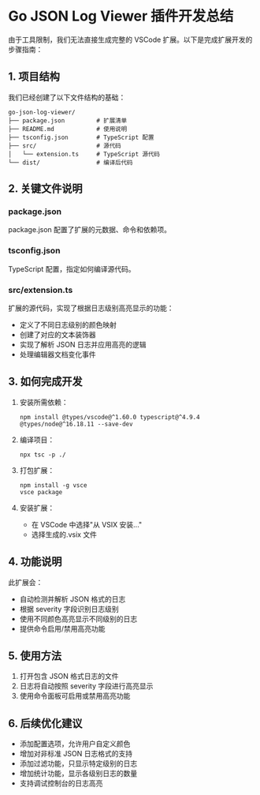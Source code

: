 # Go JSON Log Viewer 插件开发总结

由于工具限制，我们无法直接生成完整的 VSCode 扩展。以下是完成扩展开发的步骤指南：

## 1. 项目结构

我们已经创建了以下文件结构的基础：

```
go-json-log-viewer/
├── package.json         # 扩展清单
├── README.md            # 使用说明
├── tsconfig.json        # TypeScript 配置
├── src/                 # 源代码
│   └── extension.ts     # TypeScript 源代码
└── dist/                # 编译后代码
```

## 2. 关键文件说明

### package.json

package.json 配置了扩展的元数据、命令和依赖项。

### tsconfig.json

TypeScript 配置，指定如何编译源代码。

### src/extension.ts

扩展的源代码，实现了根据日志级别高亮显示的功能：

- 定义了不同日志级别的颜色映射
- 创建了对应的文本装饰器
- 实现了解析 JSON 日志并应用高亮的逻辑
- 处理编辑器文档变化事件

## 3. 如何完成开发

1. 安装所需依赖：

   ```
   npm install @types/vscode@^1.60.0 typescript@^4.9.4 @types/node@^16.18.11 --save-dev
   ```

2. 编译项目：

   ```
   npx tsc -p ./
   ```

3. 打包扩展：

   ```
   npm install -g vsce
   vsce package
   ```

4. 安装扩展：
   - 在 VSCode 中选择"从 VSIX 安装..."
   - 选择生成的.vsix 文件

## 4. 功能说明

此扩展会：

- 自动检测并解析 JSON 格式的日志
- 根据 severity 字段识别日志级别
- 使用不同颜色高亮显示不同级别的日志
- 提供命令启用/禁用高亮功能

## 5. 使用方法

1. 打开包含 JSON 格式日志的文件
2. 日志将自动按照 severity 字段进行高亮显示
3. 使用命令面板可启用或禁用高亮功能

## 6. 后续优化建议

- 添加配置选项，允许用户自定义颜色
- 增加对非标准 JSON 日志格式的支持
- 添加过滤功能，只显示特定级别的日志
- 增加统计功能，显示各级别日志的数量
- 支持调试控制台的日志高亮

